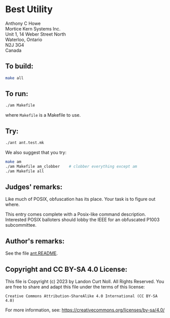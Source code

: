 # Best Utility

Anthony C Howe  
Mortice Kern Systems Inc.  
Unit 1, 14 Weber Street North  
Waterloo, Ontario  
N2J 3G4  
Canada

## To build:

```sh
make all
```

## To run:

```sh
./am Makefile
```

where `Makefile` is a Makefile to use.


## Try:

```sh
./ant ant.test.mk
```

We also suggest that you try:

```sh
make am
./am Makefile am_clobber	# clobber everything except am
./am Makefile all
```


## Judges' remarks:


Like much of POSIX, obfuscation has its place.  Your task is to
figure out where.

This entry comes complete with a Posix-like command description.
Interested POSIX balloters should lobby the IEEE for an obfuscated 
P1003 subcommittee.


## Author's remarks:

See the file [ant.README](ant.README).

## Copyright and CC BY-SA 4.0 License:

This file is Copyright (c) 2023 by Landon Curt Noll.  All Rights Reserved.
You are free to share and adapt this file under the terms of this license:

    Creative Commons Attribution-ShareAlike 4.0 International (CC BY-SA 4.0)

For more information, see: https://creativecommons.org/licenses/by-sa/4.0/
